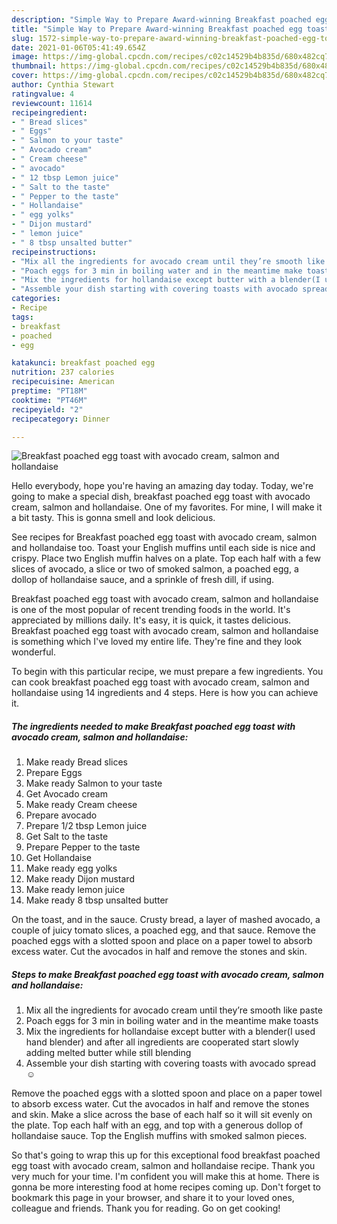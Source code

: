 ```yaml
---
description: "Simple Way to Prepare Award-winning Breakfast poached egg toast with avocado cream, salmon and hollandaise"
title: "Simple Way to Prepare Award-winning Breakfast poached egg toast with avocado cream, salmon and hollandaise"
slug: 1572-simple-way-to-prepare-award-winning-breakfast-poached-egg-toast-with-avocado-cream-salmon-and-hollandaise
date: 2021-01-06T05:41:49.654Z
image: https://img-global.cpcdn.com/recipes/c02c14529b4b835d/680x482cq70/breakfast-poached-egg-toast-with-avocado-cream-salmon-and-hollandaise-recipe-main-photo.jpg
thumbnail: https://img-global.cpcdn.com/recipes/c02c14529b4b835d/680x482cq70/breakfast-poached-egg-toast-with-avocado-cream-salmon-and-hollandaise-recipe-main-photo.jpg
cover: https://img-global.cpcdn.com/recipes/c02c14529b4b835d/680x482cq70/breakfast-poached-egg-toast-with-avocado-cream-salmon-and-hollandaise-recipe-main-photo.jpg
author: Cynthia Stewart
ratingvalue: 4
reviewcount: 11614
recipeingredient:
- " Bread slices"
- " Eggs"
- " Salmon to your taste"
- " Avocado cream"
- " Cream cheese"
- " avocado"
- " 12 tbsp Lemon juice"
- " Salt to the taste"
- " Pepper to the taste"
- " Hollandaise"
- " egg yolks"
- " Dijon mustard"
- " lemon juice"
- " 8 tbsp unsalted butter"
recipeinstructions:
- "Mix all the ingredients for avocado cream until they’re smooth like paste"
- "Poach eggs for 3 min in boiling water and in the meantime make toasts"
- "Mix the ingredients for hollandaise except butter with a blender(I used hand blender) and after all ingredients are cooperated start slowly adding melted butter while still blending"
- "Assemble your dish starting with covering toasts with avocado spread ☺️"
categories:
- Recipe
tags:
- breakfast
- poached
- egg

katakunci: breakfast poached egg 
nutrition: 237 calories
recipecuisine: American
preptime: "PT18M"
cooktime: "PT46M"
recipeyield: "2"
recipecategory: Dinner

---
```



![Breakfast poached egg toast with avocado cream, salmon and hollandaise](https://img-global.cpcdn.com/recipes/c02c14529b4b835d/680x482cq70/breakfast-poached-egg-toast-with-avocado-cream-salmon-and-hollandaise-recipe-main-photo.jpg)

Hello everybody, hope you're having an amazing day today. Today, we're going to make a special dish, breakfast poached egg toast with avocado cream, salmon and hollandaise. One of my favorites. For mine, I will make it a bit tasty. This is gonna smell and look delicious.

See recipes for Breakfast poached egg toast with avocado cream, salmon and hollandaise too. Toast your English muffins until each side is nice and crispy. Place two English muffin halves on a plate. Top each half with a few slices of avocado, a slice or two of smoked salmon, a poached egg, a dollop of hollandaise sauce, and a sprinkle of fresh dill, if using.

Breakfast poached egg toast with avocado cream, salmon and hollandaise is one of the most popular of recent trending foods in the world. It's appreciated by millions daily. It's easy, it is quick, it tastes delicious. Breakfast poached egg toast with avocado cream, salmon and hollandaise is something which I've loved my entire life. They're fine and they look wonderful.


To begin with this particular recipe, we must prepare a few ingredients. You can cook breakfast poached egg toast with avocado cream, salmon and hollandaise using 14 ingredients and 4 steps. Here is how you can achieve it.

<!--inarticleads1-->

##### The ingredients needed to make Breakfast poached egg toast with avocado cream, salmon and hollandaise:

1. Make ready  Bread slices
1. Prepare  Eggs
1. Make ready  Salmon to your taste
1. Get  Avocado cream
1. Make ready  Cream cheese
1. Prepare  avocado
1. Prepare  1/2 tbsp Lemon juice
1. Get  Salt to the taste
1. Prepare  Pepper to the taste
1. Get  Hollandaise
1. Make ready  egg yolks
1. Make ready  Dijon mustard
1. Make ready  lemon juice
1. Make ready  8 tbsp unsalted butter


On the toast, and in the sauce. Crusty bread, a layer of mashed avocado, a couple of juicy tomato slices, a poached egg, and that sauce. Remove the poached eggs with a slotted spoon and place on a paper towel to absorb excess water. Cut the avocados in half and remove the stones and skin. 

<!--inarticleads2-->

##### Steps to make Breakfast poached egg toast with avocado cream, salmon and hollandaise:

1. Mix all the ingredients for avocado cream until they’re smooth like paste
1. Poach eggs for 3 min in boiling water and in the meantime make toasts
1. Mix the ingredients for hollandaise except butter with a blender(I used hand blender) and after all ingredients are cooperated start slowly adding melted butter while still blending
1. Assemble your dish starting with covering toasts with avocado spread ☺️


Remove the poached eggs with a slotted spoon and place on a paper towel to absorb excess water. Cut the avocados in half and remove the stones and skin. Make a slice across the base of each half so it will sit evenly on the plate. Top each half with an egg, and top with a generous dollop of hollandaise sauce. Top the English muffins with smoked salmon pieces. 

So that's going to wrap this up for this exceptional food breakfast poached egg toast with avocado cream, salmon and hollandaise recipe. Thank you very much for your time. I'm confident you will make this at home. There is gonna be more interesting food at home recipes coming up. Don't forget to bookmark this page in your browser, and share it to your loved ones, colleague and friends. Thank you for reading. Go on get cooking!
